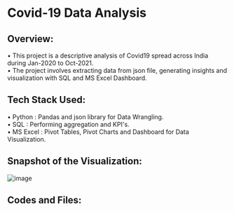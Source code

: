 # Covid-19 Data Analysis
## Overview:                                                                                                                      
• This project is a descriptive analysis of Covid19 spread across India during Jan-2020 to Oct-2021.                                                         
• The project involves extracting data from json file, generating insights and visualization with SQL and MS Excel Dashboard.                                        

## Tech Stack Used:                                                                                                         
• Python : Pandas and json library for Data Wrangling.                                                                                
• SQL : Performing aggregation and KPI's.                                                                                                      
• MS Excel : Pivot Tables, Pivot Charts and Dashboard for Data Visualization.                                                                  

## Snapshot of the Visualization:
![image](https://user-images.githubusercontent.com/118591648/202842868-748fc949-6e55-41aa-850a-f6e3932462a4.png)

## Codes and Files:
